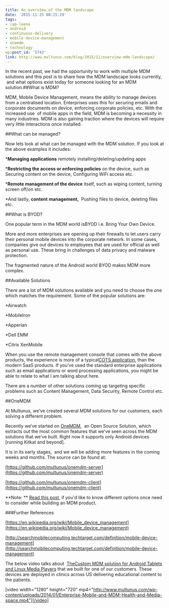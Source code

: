 ```yaml
---
title: An overview of the MDM landscape
date: '2015-11-25 08:15:29'
tags:
- cap-leena
- android
- continuous-delivery
- mobile-device-management
- onemdm
- technology
wp:post_id: '5743'
link: http://www.multunus.com/blog/2015/11/overview-mdm-landscape/
---
```


In the recent past, we had the opportunity to work with multiple MDM solutions and this post is to share how the MDM landscape looks currently,  and what options exist today for someone looking for an MDM solution.##What is MDM?



MDM, Mobile Device Management, means the ability to manage devices from a centralised location. Enterprises uses this for securing emails and corporate documents on device, enforcing corporate policies, etc. With the increased use  of mobile apps in the field, MDM is becoming a necessity in many industries. MDM is also gaining traction where the devices will require very little interactions once installed.


##What can be managed?


Now lets look at what can be managed with the MDM solution. If you look at the above examples it includes:


***Managing applications**
 remotely installing/deleting/updating apps

    
***Restricting the access or enforcing policies**
 on the device, such as Securing content on the device, Configuring WiFi access etc.

    
***Remote management of the device**
 itself, such as wiping content, turning screen off/on etc.

    
*And lastly, 
**content**
**management,**
 Pushing files to device, deleting files etc.


##What is BYOD?



One popular term in the MDM world isBYOD i.e. Bring Your Own Device.


More and more enterprises are opening up their firewalls to let users carry their personal mobile devices into the corporate network. In some cases, companies give out devices to employees that are used for official as well as personal use. These bring in challenges of data privacy and malware protection.


The fragmented nature of the Android world BYOD makes MDM more complex.


##Available Solutions



There are a lot of MDM solutions available and you need to choose the one which matches the requirement. Some of the popular solutions are:


*Airwatch

    
*MobileIron

    
*Apperian

    
*Dell EMM

    
*Citrix XenMobile


When you use the remote management console that comes with the above products, the experience is more of a typical[COTS application](https://en.wikipedia.org/wiki/Commercial_off-the-shelf), than the modern SaaS products. If you’ve used the standard enterprise applications such as email applications or word processing applications, you might be able to relate to what I am talking about here.


There are a number of other solutions coming up targeting specific problems such as Content Management, Data Security, Remote Control etc.


##OneMDM



At Multunus, we’ve created several MDM solutions for our customers, each solving a different problem.


Recently we’ve started on 
[OneMDM](http://multunus.github.io/onemdm-server/),  an Open Source Solution, which extracts out the most common features that we’ve seen across the MDM solutions that we’ve built. Right now it supports only Android devices [running Kitkat and beyond].  


It is in its early stages,  and we will be adding more features in the coming weeks and months. The source can be found at:


[https://github.com/multunus/onemdm-server](https://github.com/multunus/onemdm-server)


[https://github.com/multunus/onemdm-client](https://github.com/multunus/onemdm-client)


**Note: **
[Read this post](http://www.multunus.com/blog/2015/12/options-consider-building-mdm-solution/), if you'd like to know different options once need to consider while building an MDM product.


###Further References



[https://en.wikipedia.org/wiki/Mobile_device_management](https://en.wikipedia.org/wiki/Mobile_device_management)


[http://searchmobilecomputing.techtarget.com/definition/mobile-device-management](http://searchmobilecomputing.techtarget.com/definition/mobile-device-management)

The below video talks about 
[The](http://www.multunus.com/portfolio/end-end-mobile-device-management-solution-health-media-enterprise/)[Custom MDM solution for Android Tablets and Linux Media Players](http://www.multunus.com/portfolio/end-end-mobile-device-management-solution-health-media-enterprise/) that we built for one of our customers. These devices are deployed in clinics across US delivering educational content to the patients.

[video width="1280" height="720" mp4="http://www.multunus.com/wp-content/uploads/2014/01/Enterprise-Mobile-and-MDM-Health-and-Media-space.mp4"][/video]
